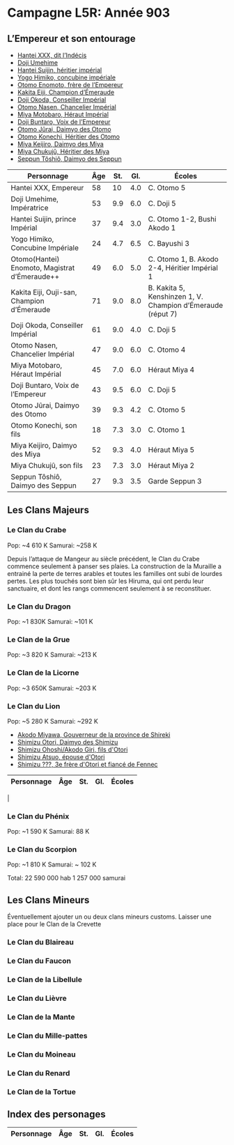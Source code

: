 # Campagne L5R: Année 903

## L’Empereur et son entourage

- [Hantei XXX, dit l’Indécis](imperial/hantei_xxx.md)
- [Doji Umehime](imperial/doji_umehime.md)
- [Hantei Suijin, héritier impérial](imperial/hantei_suijin.md)
- [Yogo Himiko, concubine impériale](imperial/yogo_himiko.md)
- [Otomo Enomoto, frère de l’Empereur](imperial/otomo_enomoto.md)
- [Kakita Eiji, Champion d’Émeraude](imperial/kakita_eiji.md)
- [Doji Okoda, Conseiller Impérial](imperial/doji_okoda.md)
- [Otomo Nasen, Chancelier Impérial](imperial/otomo_nasen.md)
- [Miya Motobaro, Héraut Impérial](imperial/miya_motobaro.md)
- [Doji Buntaro, Voix de l’Empereur](imperial/doji_buntaro.md)
- [Otomo Jûrai, Daimyo des Otomo](imperial/otomo_jurai.md)
- [Otomo Konechi, Héritier des Otomo](imperial/otomo_konechi.md)
- [Miya Keijiro, Daimyo des Miya](imperial/miya_keijiro.md)
- [Miya Chukujû, Héritier des Miya](imperial/miya_chukuju.md)
- [Seppun Tôshiô, Daimyo des Seppun](imperial/seppun_toshio.md)


| Personnage                                    | Âge | St. | Gl. | Écoles                                        |
|-----------------------------------------------|-----|-----|-----|-----------------------------------------------|
| Hantei XXX, Empereur                          | 58  |  10 | 4.0 | C. Otomo 5
| Doji Umehime, Impératrice                     | 53  | 9.9 | 6.0 | C. Doji 5
| Hantei Suijin, prince Impérial                | 37  | 9.4 | 3.0 | C. Otomo 1-2, Bushi Akodo 1
| Yogo Himiko, Concubine Impériale              | 24  | 4.7 | 6.5 | C. Bayushi 3
| Otomo(Hantei) Enomoto, Magistrat d’Émeraude++ | 49  | 6.0 | 5.0 | C. Otomo 1, B. Akodo 2-4, Héritier Impérial 1
| Kakita Eiji, Ouji-san, Champion d’Émeraude    | 71  | 9.0 | 8.0 | B. Kakita 5, Kenshinzen 1, V. Champion d’Émeraude (réput 7)
| Doji Okoda, Conseiller Impérial               | 61  | 9.0 | 4.0 | C. Doji 5
| Otomo Nasen, Chancelier Impérial              | 47  | 9.0 | 6.0 | C. Otomo 4
| Miya Motobaro, Héraut Impérial                | 45  | 7.0 | 6.0 | Héraut Miya 4
| Doji Buntaro, Voix de l’Empereur              | 43  | 9.5 | 6.0 | C. Doji 5
| Otomo Jûrai, Daimyo des Otomo                 | 39  | 9.3 | 4.2 | C. Otomo 5
| Otomo Konechi, son fils                       | 18  | 7.3 | 3.0 | C. Otomo 1
| Miya Keijiro, Daimyo des Miya                 | 52  | 9.3 | 4.0 | Héraut Miya 5
| Miya Chukujû, son fils                        | 23  | 7.3 | 3.0 | Héraut Miya 2
| Seppun Tôshiô, Daimyo des Seppun              | 27  | 9.3 | 3.5 | Garde Seppun 3


## Les Clans Majeurs

### Le Clan du Crabe
Pop: ~4 610 K
Samurai: ~258 K

Depuis l’attaque de Mangeur au siècle précédent, le Clan du Crabe commence seulement à panser ses plaies. La construction
de la Muraille a entrainé la perte de terres arables et toutes les familles ont subi de lourdes pertes. Les plus touchés
sont bien sûr les Hiruma, qui ont perdu leur sanctuaire, et dont les rangs commencent seulement à se reconstituer.


### Le Clan du Dragon
Pop: ~1 830K
Samurai: ~101 K

### Le Clan de la Grue
Pop: ~3 820 K
Samurai: ~213 K

### Le Clan de la Licorne
Pop: ~3 650K
Samurai: ~203 K

### Le Clan du Lion
Pop: ~5 280 K
Samurai: ~292 K

- [Akodo Miyawa, Gouverneur de la province de Shireki](lion/akodo_miyawa.md)
- [Shimizu Otori, Daimyo des Shimizu](lion/shimizu_otori.md)
- [Shimizu Ohoshi/Akodo Giri, fils d'Otori](lion/shimizu_ohoshi.md)
- [Shimizu Atsuo, épouse d'Otori](lion/shimizu_atsuo.md)
- [Shimizu ???, 3e frère d'Otori et fiancé de Fennec](lion/shimizu_fiance.md)

| Personnage                                    | Âge | St. | Gl. | Écoles                                        |
|-----------------------------------------------|-----|-----|-----|-----------------------------------------------|
|

### Le Clan du Phénix
Pop: ~1 590 K
Samurai: 88 K

### Le Clan du Scorpion
Pop: ~1 810 K
Samurai: ~ 102 K


Total:
22 590 000 hab
1 257 000 samurai

## Les Clans Mineurs

Éventuellement ajouter un ou deux clans mineurs customs. Laisser une place pour le Clan de la Crevette

### Le Clan du Blaireau

### Le Clan du Faucon

### Le Clan de la Libellule

### Le Clan du Lièvre

### Le Clan de la Mante

### Le Clan du Mille-pattes

### Le Clan du Moineau

### Le Clan du Renard

### Le Clan de la Tortue




## Index des personages


|   Personnage                                  | Âge | St. | Gl. | Écoles                                        |
|-----------------------------------------------|-----|-----|-----|-----------------------------------------------|
